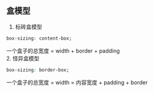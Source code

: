 ## 盒模型

1. 标砖盒模型

```css
box-sizing: content-box;
```

一个盒子的总宽度 = width + border + padding  
2. 怪异盒模型

```css
box-sizing: border-box;
```

一个盒子的总宽度 = width = 内容宽度 + padding + border
